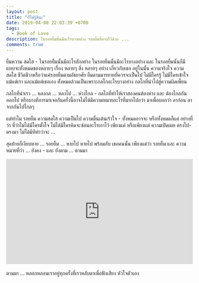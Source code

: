 ```yaml
---
layout: post
title: "ก็ไม่รู้สินะ"
date: 2019-04-08 22:03:39 +0700
tags:
  - Book of Love
description: ในรอยยิ้มนั้นมีอะไรบางอย่าง รอยยิ้มที่อาบไว้ด้วย ...
comments: true
---
```

ยิ้มหวาน สดใส - ในรอยยิ้มนั้นมีอะไรสักอย่าง ในรอยยิ้มนั้นมีอะไรบางอย่าง และ ในรอยยิ้มนั้นก็มีแทบจะทั้งหมดของหลายๆ เรื่อง หลายๆ สิ่ง หลายๆ อย่าง เกี่ยวกับเธอ อยู่ในนั้น ความจริงใจ ความสดใส ชีวิตชีวาหรือว่าแค่รอยยิ้มตามอัธยาศัย ยิ้มตามมารยาทที่ควรจะเป็นไป ไม่มีใครรู้ ไม่มีใครเข้าใจ แม้แต่เรา และแม้แต่เธอเอง ทั้งหมดล้วนเป็นเพราะกลไกอะไรบางอย่าง กลไกที่นำไปสู่ความผิดเพี้ยน

กลไกที่นำเรา ... หลงกล ... หลงไป ... ห่างไกล - กลไกที่ทำให้เราสองคนต้องห่าง และ ต้องไกลกันออกไป หรือบางทีการมาเจอกันครั้งนี้อาจไม่ได้มีความหมายอะไรที่มากไปกว่า มาเพื่อบอกว่า ลาก่อน ลาจากกันไปไกลๆ

แต่ทำไม รอยยิ้ม ความสดใส ความเป็นไป ความตื่นเต้นเร้าใจ - ทั้งหมดอาจจะ หรือทั้งหมดก็แค่ อย่างที่ว่า ที่ว่าไม่ได้มีใครตั้งใจ ไม่ได้มีใครคิดจะซ่อนอะไรเอาไว้ เพียงแค่ หรือเพียงแต่ ความเปิดเผย ตรงไป-ตรงมา ไม่ได้มีทีท่าว่าจะ ...

สุดท้ายก็เงียบหาย ... รอยยิ้ม ... หายไป หายไป พร้อมกับ เธอคนนั้น เพียงแต่ว่า รอยยิ้ม และ ความหมายที่ว่า ... ยังคง - และ ยังตาม ... ตามมา

<div style="position:relative;width:100%;height:0;padding-bottom:56.25%;">
<iframe style="width:100%;height:100%;position:absolute;top:0;left:0;" src="https://www.youtube.com/embed/b3iTib5jvjU" frameborder="0" allow="autoplay; encrypted-media" allowfullscreen>
</iframe>
</div>
<br />
ตามมา ... หลอกหลอนเราอยู่ทุกครั้งที่เราหลับตาเพื่อฟังเสียง <i class="fa fa-heart" style="color:#C38FD6"></i> หัวใจตัวเอง

